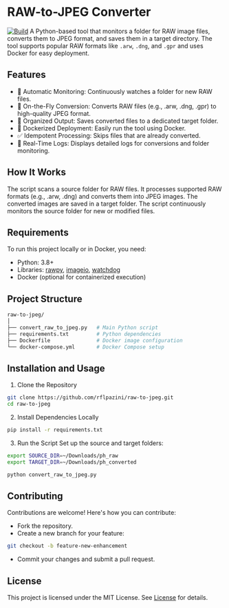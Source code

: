 # RAW-to-JPEG Converter
[![Build](https://github.com/rflpazini/raw-to-jpeg/actions/workflows/build.yml/badge.svg)](https://github.com/rflpazini/raw-to-jpeg/actions/workflows/build.yml)
A Python-based tool that monitors a folder for RAW image files, converts them to JPEG format, and saves them in a target directory. The tool supports popular RAW formats like `.arw`, `.dng`, and `.gpr` and uses Docker for easy deployment.


## Features
- 🚀 Automatic Monitoring: Continuously watches a folder for new RAW files.
- 🔄 On-the-Fly Conversion: Converts RAW files (e.g., .arw, .dng, .gpr) to high-quality JPEG format.
- 📂 Organized Output: Saves converted files to a dedicated target folder.
- 🐳 Dockerized Deployment: Easily run the tool using Docker.
- ✅ Idempotent Processing: Skips files that are already converted.
- 📜 Real-Time Logs: Displays detailed logs for conversions and folder monitoring.

## How It Works

The script scans a source folder for RAW files.
It processes supported RAW formats (e.g., .arw, .dng) and converts them into JPEG images.
The converted images are saved in a target folder.
The script continuously monitors the source folder for new or modified files.

## Requirements
To run this project locally or in Docker, you need:

- Python: 3.8+
- Libraries: [rawpy](https://pypi.org/project/rawpy/), [imageio](https://pypi.org/project/imageio/), [watchdog](https://pypi.org/project/watchdog/)
- Docker (optional for containerized execution)

## Project Structure

```bash
raw-to-jpeg/
│
├── convert_raw_to_jpeg.py   # Main Python script
├── requirements.txt         # Python dependencies
├── Dockerfile               # Docker image configuration
└── docker-compose.yml       # Docker Compose setup
```

## Installation and Usage

1. Clone the Repository
```bash
git clone https://github.com/rflpazini/raw-to-jpeg.git
cd raw-to-jpeg
```

2. Install Dependencies Locally
```bash
pip install -r requirements.txt
```

3. Run the Script
Set up the source and target folders:
```bash
export SOURCE_DIR=~/Downloads/ph_raw
export TARGET_DIR=~/Downloads/ph_converted

python convert_raw_to_jpeg.py
```

## Contributing
Contributions are welcome! Here's how you can contribute:

- Fork the repository.
- Create a new branch for your feature:
```bash
git checkout -b feature-new-enhancement
```
- Commit your changes and submit a pull request.

## License
This project is licensed under the MIT License. See [License](http://rflpazini.mit-license.org) for details.

